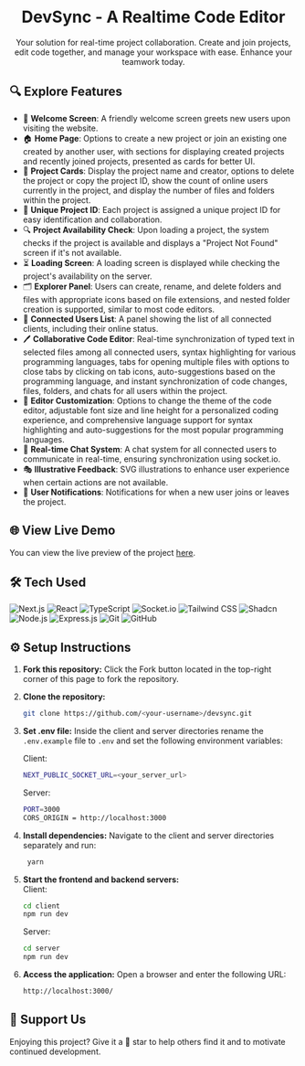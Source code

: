 <div align="center">
    <h1><br/>DevSync - A Realtime Code Editor</h1>
    <p>Your solution for real-time project collaboration. Create and join projects, edit code together, and manage your workspace with ease. Enhance your teamwork today.</p>

</div>

## 🔍 Explore Features
 - 🌟 **Welcome Screen**: A friendly welcome screen greets new users upon visiting the website.
 - 🏠 **Home Page**: Options to create a new project or join an existing one created by another user, with sections for displaying created projects and recently joined projects, presented as cards for better UI.
 - 📃 **Project Cards**: Display the project name and creator, options to delete the project or copy the project ID, show the count of online users currently in the project, and display the number of files and folders within the project.
 - 🧩 **Unique Project ID**: Each project is assigned a unique project ID for easy identification and collaboration.
 - 🔍 **Project Availability Check**: Upon loading a project, the system checks if the project is available and displays a "Project Not Found" screen if it's not available.
 - ⏳ **Loading Screen**: A loading screen is displayed while checking the project's availability on the server.
 - 🗂️ **Explorer Panel**: Users can create, rename, and delete folders and files with appropriate icons based on file extensions, and nested folder creation is supported, similar to most code editors.
 - 👥 **Connected Users List**: A panel showing the list of all connected clients, including their online status.
 - 🖊️ **Collaborative Code Editor**: Real-time synchronization of typed text in selected files among all connected users, syntax highlighting for various programming languages, tabs for opening multiple files with options to close tabs by clicking on tab icons, auto-suggestions based on the programming language, and instant synchronization of code changes, files, folders, and chats for all users within the project.
 - 🎨 **Editor Customization**: Options to change the theme of the code editor, adjustable font size and line height for a personalized coding experience, and comprehensive language support for syntax highlighting and auto-suggestions for the most popular programming languages.
 - 💬 **Real-time Chat System**: A chat system for all connected users to communicate in real-time, ensuring synchronization using socket.io.
 - 🎭 **Illustrative Feedback**: SVG illustrations to enhance user experience when certain actions are not available.
 - 📣 **User Notifications**: Notifications for when a new user joins or leaves the project.


## 🌐 View Live Demo

You can view the live preview of the project [here](https://syncdev.vercel.app/).

## 🛠️ Tech Used

![Next.js](https://img.shields.io/badge/Next.js-black?style=for-the-badge&logo=next.js&logoColor=white)
![React](https://img.shields.io/badge/react-%2320232a.svg?style=for-the-badge&logo=react&logoColor=%2361DAFB)
![TypeScript](https://img.shields.io/badge/typescript-%23007ACC.svg?style=for-the-badge&logo=typescript&logoColor=white)
![Socket.io](https://img.shields.io/badge/socket.io-%23000000.svg?style=for-the-badge&logo=socket.io&logoColor=white)
![Tailwind CSS](https://img.shields.io/badge/tailwindcss-%2338B2AC.svg?style=for-the-badge&logo=tailwind-css&logoColor=white)
![Shadcn](https://img.shields.io/badge/Shadcn-000000?style=for-the-badge&logo=vercel&logoColor=white)
![Node.js](https://img.shields.io/badge/Node.js-43853D?style=for-the-badge&logo=node.js&logoColor=white)
![Express.js](https://img.shields.io/badge/Express.js-404D59?style=for-the-badge)
![Git](https://img.shields.io/badge/GIT-E44C30?style=for-the-badge&logo=git&logoColor=white)
![GitHub](https://img.shields.io/badge/GitHub-100000?style=for-the-badge&logo=github&logoColor=white)

## ⚙️ Setup Instructions

1. **Fork this repository:** Click the Fork button located in the top-right corner of this page to fork the repository.
2. **Clone the repository:**
    ```bash
    git clone https://github.com/<your-username>/devsync.git
    ```
3. **Set .env file:**
   Inside the client and server directories rename the `.env.example` file to `.env` and set the following environment variables:

    Client:

    ```bash
    NEXT_PUBLIC_SOCKET_URL=<your_server_url>
    ```

    Server:

    ```bash
    PORT=3000
    CORS_ORIGIN = http://localhost:3000
    ```

4. **Install dependencies:**
   Navigate to the client and server directories separately and run:
    ```bash
     yarn
    ```
5. **Start the frontend and backend servers:**  
   Client:
    ```bash
    cd client
    npm run dev
    ```
    Server:
    ```bash
    cd server
    npm run dev
    ```
6. **Access the application:**
   Open a browser and enter the following URL:
    ```bash
    http://localhost:3000/
    ```

## 💖 Support Us

Enjoying this project? Give it a 🌟 star to help others find it and to motivate continued development.


